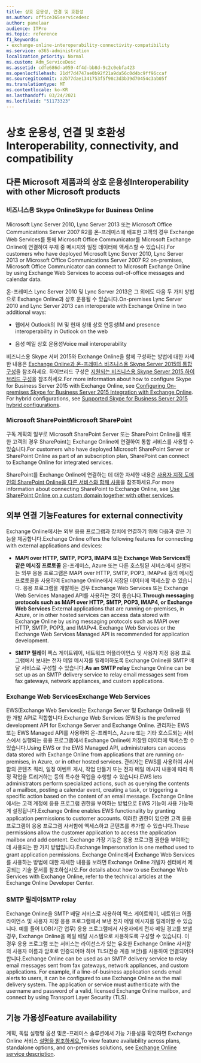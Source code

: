```yaml
---
title: 상호 운용성, 연결 및 호환성
ms.author: office365servicedesc
author: pamelaar
audience: ITPro
ms.topic: reference
f1_keywords:
- exchange-online-interoperability-connectivity-compatibility
ms.service: o365-administration
localization_priority: Normal
ms.custom: Adm_ServiceDesc
ms.assetid: cdfe686d-a059-4f4d-bb8d-9c2c0ebfa423
ms.openlocfilehash: 21df7d4747ae0b92f21a9da56c0d4bc9ff96ccaf
ms.sourcegitcommit: a2b77dae1341753f5f98c3d3b39d70454c3ab05f
ms.translationtype: MT
ms.contentlocale: ko-KR
ms.lasthandoff: 03/24/2021
ms.locfileid: "51173323"
---
```

# <a name="interoperability-connectivity-and-compatibility"></a><span data-ttu-id="c6808-102">상호 운용성, 연결 및 호환성</span><span class="sxs-lookup"><span data-stu-id="c6808-102">Interoperability, connectivity, and compatibility</span></span>

## <a name="interoperability-with-other-microsoft-products"></a><span data-ttu-id="c6808-103">다른 Microsoft 제품과의 상호 운용성</span><span class="sxs-lookup"><span data-stu-id="c6808-103">Interoperability with other Microsoft products</span></span>

### <a name="skype-for-business-online"></a><span data-ttu-id="c6808-104">비즈니스용 Skype Online</span><span class="sxs-lookup"><span data-stu-id="c6808-104">Skype for Business Online</span></span>

<span data-ttu-id="c6808-105">Microsoft Lync Server 2010, Lync Server 2013 또는 Microsoft Office Communications Server 2007 R2를 온-프레미스에 배포한 고객의 경우 Exchange Web Services를 통해 Microsoft Office Communicator를 Microsoft Exchange Online에 연결하여 부재 중 메시지와 일정 데이터에 액세스할 수 있습니다.</span><span class="sxs-lookup"><span data-stu-id="c6808-105">For customers who have deployed Microsoft Lync Server 2010, Lync Server 2013 or Microsoft Office Communications Server 2007 R2 on-premises, Microsoft Office Communicator can connect to Microsoft Exchange Online by using Exchange Web Services to access out-of-office messages and calendar data.</span></span>
  
<span data-ttu-id="c6808-106">온-프레미스 Lync Server 2010 및 Lync Server 2013은 그 외에도 다음 두 가지 방법으로 Exchange Online과 상호 운용될 수 있습니다.</span><span class="sxs-lookup"><span data-stu-id="c6808-106">On-premises Lync Server 2010 and Lync Server 2013 can interoperate with Exchange Online in two additional ways:</span></span>
  
- <span data-ttu-id="c6808-107">웹에서 Outlook의 IM 및 현재 상태 상호 연동성</span><span class="sxs-lookup"><span data-stu-id="c6808-107">IM and presence interoperability in Outlook on the web</span></span>
    
- <span data-ttu-id="c6808-108">음성 메일 상호 운용성</span><span class="sxs-lookup"><span data-stu-id="c6808-108">Voice mail interoperability</span></span>
    
<span data-ttu-id="c6808-p101">비즈니스용 Skype 서버 2015와 Exchange Online을 함께 구성하는 방법에 대한 자세한 내용은 [Exchange Online과 온-프레미스 비즈니스용 Skype Server 2015의 통합 구성](/skypeforbusiness/deploy/integrate-with-exchange-server/outlook-web-app)을 참조하세요. 하이브리드 구성은 [지원되는 비즈니스용 Skype Server 2015 하이브리드 구성](/skypeforbusiness/skype-for-business-hybrid-solutions/integration-with-exchange-and-sharepoint)을 참조하세요.</span><span class="sxs-lookup"><span data-stu-id="c6808-p101">For more information about how to configure Skype for Business Server 2015 with Exchange Online, see [Configuring On-premises Skype for Business Server 2015 Integration with Exchange Online](/skypeforbusiness/deploy/integrate-with-exchange-server/outlook-web-app). For hybrid configurations, see [Supported Skype for Business Server 2015 hybrid configurations](/skypeforbusiness/skype-for-business-hybrid-solutions/integration-with-exchange-and-sharepoint).</span></span>
  
### <a name="microsoft-sharepoint"></a><span data-ttu-id="c6808-111">Microsoft SharePoint</span><span class="sxs-lookup"><span data-stu-id="c6808-111">Microsoft SharePoint</span></span>

<span data-ttu-id="c6808-112">구독 계획의 일부로 Microsoft SharePoint Server 또는 SharePoint Online을 배포한 고객의 경우 SharePoint는 Exchange Online에 연결하여 통합 서비스를 사용할 수 있습니다.</span><span class="sxs-lookup"><span data-stu-id="c6808-112">For customers who have deployed Microsoft SharePoint Server or SharePoint Online as part of an subscription plan, SharePoint can connect to Exchange Online for integrated services.</span></span>
  
<span data-ttu-id="c6808-113">SharePoint를 Exchange Online에 연결하는 데 대한 자세한 내용은 [사용자 지정 도메인의 SharePoint Online을 다른 서비스와 함께 사용](https://go.microsoft.com/fwlink/?LinkId=271805)을 참조하세요.</span><span class="sxs-lookup"><span data-stu-id="c6808-113">For more information about connecting SharePoint to Exchange Online, see [Use SharePoint Online on a custom domain together with other services](https://go.microsoft.com/fwlink/?LinkId=271805).</span></span>
  
## <a name="features-for-external-connectivity"></a><span data-ttu-id="c6808-114">외부 연결 기능</span><span class="sxs-lookup"><span data-stu-id="c6808-114">Features for external connectivity</span></span>

<span data-ttu-id="c6808-115">Exchange Online에서는 외부 응용 프로그램과 장치에 연결하기 위해 다음과 같은 기능을 제공합니다.</span><span class="sxs-lookup"><span data-stu-id="c6808-115">Exchange Online offers the following features for connecting with external applications and devices:</span></span>
  
- <span data-ttu-id="c6808-p102">**MAPI over HTTP, SMTP, POP3, IMAP4 또는 Exchange Web Services와 같은 메시징 프로토콜** 온-프레미스, Azure 또는 다른 호스팅된 서비스에서 실행되는 외부 응용 프로그램은 MAPI over HTTP, SMTP, POP3, IMAPv4 등의 메시징 프로토콜을 사용하여 Exchange Online에서 저장된 데이터에 액세스할 수 있습니다. 응용 프로그램을 개발하는 경우 Exchange Web Services 또는 Exchange Web Services Managed API를 사용하는 것이 좋습니다.</span><span class="sxs-lookup"><span data-stu-id="c6808-p102">**Through messaging protocols such as MAPI over HTTP, SMTP, POP3, IMAP4, or Exchange Web Services** External applications that are running on-premises, in Azure, or in other hosted services can access data stored with Exchange Online by using messaging protocols such as MAPI over HTTP, SMTP, POP3, and IMAPv4. Exchange Web Services or the Exchange Web Services Managed API is recommended for application development.</span></span> 
    
- <span data-ttu-id="c6808-118">**SMTP 릴레이** 팩스 게이트웨이, 네트워크 어플라이언스 및 사용자 지정 응용 프로그램에서 보내는 전자 메일 메시지를 릴레이하도록 Exchange Online을 SMTP 배달 서비스로 구성할 수 있습니다.</span><span class="sxs-lookup"><span data-stu-id="c6808-118">**As an SMTP relay** Exchange Online can be set up as an SMTP delivery service to relay email messages sent from fax gateways, network appliances, and custom applications.</span></span> 
    
### <a name="exchange-web-services"></a><span data-ttu-id="c6808-119">Exchange Web Services</span><span class="sxs-lookup"><span data-stu-id="c6808-119">Exchange Web Services</span></span>

<span data-ttu-id="c6808-120">EWS(Exchange Web Services)는 Exchange Server 및 Exchange Online을 위한 개발 API로 적합합니다.</span><span class="sxs-lookup"><span data-stu-id="c6808-120">Exchange Web Services (EWS) is the preferred development API for Exchange Server and Exchange Online.</span></span> <span data-ttu-id="c6808-121">관리자는 EWS 또는 EWS Managed API를 사용하여 온-프레미스, Azure 또는 기타 호스트되는 서비스에서 실행되는 응용 프로그램에서 Exchange Online에 저장된 데이터에 액세스할 수 있습니다.</span><span class="sxs-lookup"><span data-stu-id="c6808-121">Using EWS or the EWS Managed API, administrators can access data stored with Exchange Online from applications that are running on-premises, in Azure, or in other hosted services.</span></span> <span data-ttu-id="c6808-122">관리자는 EWS를 사용하여 사서함의 콘텐츠 쿼리, 일정 이벤트 게시, 작업 만들기 또는 전자 메일 메시지 내용에 따라 특정 작업을 트리거하는 등의 특수한 작업을 수행할 수 있습니다.</span><span class="sxs-lookup"><span data-stu-id="c6808-122">EWS lets administrators perform specialized actions, such as querying the contents of a mailbox, posting a calendar event, creating a task, or triggering a specific action based on the content of an email message.</span></span> <span data-ttu-id="c6808-123">Exchange Online에서는 고객 계정에 응용 프로그램 권한을 부여하는 방법으로 EWS 기능이 사용 가능하게 설정됩니다.</span><span class="sxs-lookup"><span data-stu-id="c6808-123">Exchange Online enables EWS functionality by granting application permissions to customer accounts.</span></span> <span data-ttu-id="c6808-124">이러한 권한이 있으면 고객 응용 프로그램이 응용 프로그램 사서함에 액세스하고 콘텐츠를 추가할 수 있습니다.</span><span class="sxs-lookup"><span data-stu-id="c6808-124">These permissions allow the customer application to access the application mailbox and add content.</span></span> <span data-ttu-id="c6808-125">Exchange 가장 기능은 응용 프로그램 권한을 부여하는 데 사용되는 한 가지 방법입니다.</span><span class="sxs-lookup"><span data-stu-id="c6808-125">Exchange Impersonation is one method used to grant application permissions.</span></span> <span data-ttu-id="c6808-126">Exchange Online에서 Exchange Web Services를 사용하는 방법에 대한 자세한 내용을 보려면 Exchange Online 개발자 센터에서 제공되는 기술 문서를 참조하십시오.</span><span class="sxs-lookup"><span data-stu-id="c6808-126">For details about how to use Exchange Web Services with Exchange Online, refer to the technical articles at the Exchange Online Developer Center.</span></span>
  
### <a name="smtp-relay"></a><span data-ttu-id="c6808-127">SMTP 릴레이</span><span class="sxs-lookup"><span data-stu-id="c6808-127">SMTP relay</span></span>

<span data-ttu-id="c6808-p104">Exchange Online을 SMTP 배달 서비스로 사용하여 팩스 게이트웨이, 네트워크 어플라이언스 및 사용자 지정 응용 프로그램에서 보낸 전자 메일 메시지를 릴레이할 수 있습니다. 예를 들어 LOB(기간 업무) 응용 프로그램에서 사용자에게 전자 메일 경고를 보낼 경우, Exchange Online을 메일 배달 시스템으로 사용하도록 구성할 수 있습니다. 이 경우 응용 프로그램 또는 서비스는 라이선스가 있는 유효한 Exchange Online 사서함의 사용자 이름과 암호로 인증되어야 하며 TLS(전송 계층 보안)를 사용하여 연결되어야 합니다.</span><span class="sxs-lookup"><span data-stu-id="c6808-p104">Exchange Online can be used as an SMTP delivery service to relay email messages sent from fax gateways, network appliances, and custom applications. For example, if a line-of-business application sends email alerts to users, it can be configured to use Exchange Online as the mail delivery system. The application or service must authenticate with the username and password of a valid, licensed Exchange Online mailbox, and connect by using Transport Layer Security (TLS).</span></span>
  
## <a name="feature-availability"></a><span data-ttu-id="c6808-131">기능 가용성</span><span class="sxs-lookup"><span data-stu-id="c6808-131">Feature availability</span></span>

<span data-ttu-id="c6808-132">계획, 독립 실행형 옵션 및온-프레미스 솔루션에서 기능 가용성을 확인하면 Exchange Online 서비스 [설명을 참조하세요.](exchange-online-service-description.md)</span><span class="sxs-lookup"><span data-stu-id="c6808-132">To view feature availability across plans, standalone options, and on-premises solutions, see [Exchange Online service description](exchange-online-service-description.md).</span></span>
